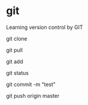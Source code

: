# git
Learning version control by GIT

git clone 

git pull

git add 

git status

git commit -m "test"

git push origin master

